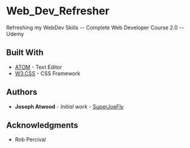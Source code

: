 # Web_Dev_Refresher

Refreshing my WebDev Skills -- Complete Web Developer Course 2.0 -- Udemy

## Built With

* [ATOM](https://atom.io) - Text Editor
* [W3.CSS](https://w3schools.com/w3css) - CSS Framework

## Authors

* **Joseph Atwood** - *Initial work* - [SuperJoeFly](https://github.com/superjoefly)

## Acknowledgments

* Rob Percival
